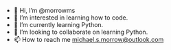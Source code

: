 - 👋 Hi, I’m @morrowms
- 👀 I’m interested in learning how to code. 
- 🌱 I’m currently learning Python.
- 💞️ I’m looking to collaborate on learning Python.
- 📫 How to reach me michael.s.morrow@outlook.com

<!---
morrowms/morrowms is a ✨ special ✨ repository because its `README.md` (this file) appears on your GitHub profile.
You can click the Preview link to take a look at your changes.
--->
